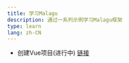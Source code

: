 ```yaml
---
title: 学习Malagu
description: 通过一系列示例学习Malagu框架
type: learn
lang: zh-CN
---
```


- 创建Vue项目(进行中) [链接](/malagu-docs/learn/vue.html)
